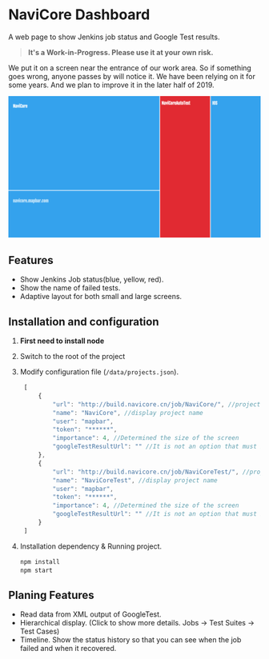 # NaviCore Dashboard

A web page to show Jenkins job status and Google Test results.

> __It's a Work-in-Progress. Please use it at your own risk.__

We put it on a screen near the entrance of our work area.
So if something goes wrong, anyone passes by will notice it.
We have been relying on it for some years. And we plan to improve it in the later half of 2019.

![](./public/image/running.png)

## Features

* Show Jenkins Job status(blue, yellow, red).
* Show the name of failed tests.
* Adaptive layout for both small and large screens.

## Installation and configuration

1. __First need to install node__

2. Switch to the root of the project

3. Modify configuration file (`/data/projects.json`).

   ``` javascript
    [
        {
            "url": "http://build.navicore.cn/job/NaviCore/", //project url
            "name": "NaviCore", //display project name
            "user": "mapbar", 
            "token": "******",
            "importance": 4, //Determined the size of the screen
            "googleTestResultUrl": "" //It is not an option that must be filled out
        },
        {
            "url": "http://build.navicore.cn/job/NaviCoreTest/", //project url
            "name": "NaviCoreTest", //display project name
            "user": "mapbar", 
            "token": "******",
            "importance": 4, //Determined the size of the screen
            "googleTestResultUrl": "" //It is not an option that must be filled out
        }
    ]
   ```

4.  Installation dependency & Running project.
    ``` bash
    npm install
    npm start
    ```


## Planing Features

* Read data from XML output of GoogleTest.
* Hierarchical display. (Click to show more details. Jobs -> Test Suites -> Test Cases)
* Timeline. Show the status history so that you can see when the job failed and when it recovered.

